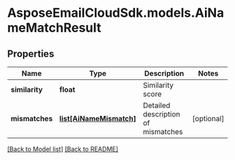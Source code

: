 # AsposeEmailCloudSdk.models.AiNameMatchResult
## Properties
Name | Type | Description | Notes
------------ | ------------- | ------------- | -------------
**similarity** | **float** | Similarity score              | 
**mismatches** | [**list[AiNameMismatch]**](AiNameMismatch.md) | Detailed description of mismatches              | [optional] 



[[Back to Model list]](Models.md) [[Back to README]](README.md)


